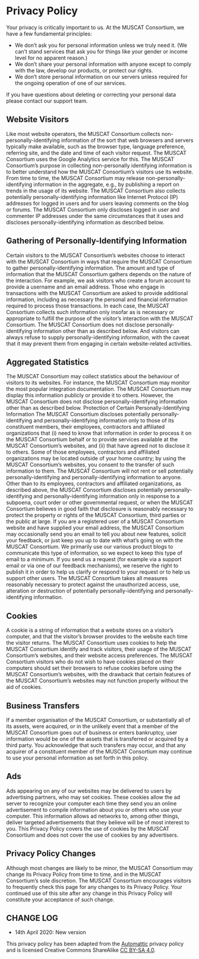 # Privacy Policy
Your privacy is critically important to us. At the MUSCAT Consortium, we have a few fundamental principles:
-   We don’t ask you for personal information unless we truly need it. (We can’t stand services that ask you for things like your gender or income level for no apparent reason.)
-   We don’t share your personal information with anyone except to comply with the law, develop our products, or protect our rights.
-   We don’t store personal information on our servers unless required for the ongoing operation of one of our services.

If you have questions about deleting or correcting your personal data please contact our support team.

## Website Visitors
Like most website operators, the MUSCAT Consortium collects non-personally-identifying information of the sort that web browsers and servers typically make available, such as the browser type, language preference, referring site, and the date and time of each visitor request. The MUSCAT Consortium uses the Google Analytics service for this. The MUSCAT Consortium’s purpose in collecting non-personally identifying information is to better understand how the MUSCAT Consortium’s visitors use its website. From time to time, the MUSCAT Consortium may release non-personally-identifying information in the aggregate, e.g., by publishing a report on trends in the usage of its website.
The MUSCAT Consortium also collects potentially personally-identifying information like Internet Protocol (IP) addresses for logged in users and for users leaving comments on the blog or forums. The MUSCAT Consortium only discloses logged in user and commenter IP addresses under the same circumstances that it uses and discloses personally-identifying information as described below.

## Gathering of Personally-Identifying Information
Certain visitors to the MUSCAT Consortium’s websites choose to interact with the MUSCAT Consortium in ways that require the MUSCAT Consortium to gather personally-identifying information. The amount and type of information that the MUSCAT Consortium gathers depends on the nature of the interaction. For example, we ask visitors who create a forum account to provide a username and an email address. Those who engage in transactions with the MUSCAT Consortium are asked to provide additional information, including as necessary the personal and financial information required to process those transactions. In each case, the MUSCAT Consortium collects such information only insofar as is necessary or appropriate to fulfill the purpose of the visitor’s interaction with the MUSCAT Consortium. The MUSCAT Consortium does not disclose personally-identifying information other than as described below. And visitors can always refuse to supply personally-identifying information, with the caveat that it may prevent them from engaging in certain website-related activities.

## Aggregated Statistics
The MUSCAT Consortium may collect statistics about the behaviour of visitors to its websites. For instance, the MUSCAT Consortium may monitor the most popular integration documentation. The MUSCAT Consortium may display this information publicly or provide it to others. However, the MUSCAT Consortium does not disclose personally-identifying information other than as described below.
Protection of Certain Personally-Identifying Information
The MUSCAT Consortium discloses potentially personally-identifying and personally-identifying information only to those of its constituent members, their employees, contractors and affiliated organizations that (i) need to know that information in order to process it on the MUSCAT Consortium behalf or to provide services available at the MUSCAT Consortium’s websites, and (ii) that have agreed not to disclose it to others. Some of those employees, contractors and affiliated organizations may be located outside of your home country; by using the MUSCAT Consortium’s websites, you consent to the transfer of such information to them. The MUSCAT Consortium will not rent or sell potentially personally-identifying and personally-identifying information to anyone. Other than to its employees, contractors and affiliated organizations, as described above, the MUSCAT Consortium discloses potentially personally-identifying and personally-identifying information only in response to a subpoena, court order or other governmental request, or when the MUSCAT Consortium believes in good faith that disclosure is reasonably necessary to protect the property or rights of the MUSCAT Consortium, third parties or the public at large. If you are a registered user of a MUSCAT Consortium website and have supplied your email address, the MUSCAT Consortium may occasionally send you an email to tell you about new features, solicit your feedback, or just keep you up to date with what’s going on with the MUSCAT Consortium. We primarily use our various product blogs to communicate this type of information, so we expect to keep this type of email to a minimum. If you send us a request (for example via a support email or via one of our feedback mechanisms), we reserve the right to publish it in order to help us clarify or respond to your request or to help us support other users. The MUSCAT Consortium takes all measures reasonably necessary to protect against the unauthorized access, use, alteration or destruction of potentially personally-identifying and personally-identifying information.

## Cookies
A cookie is a string of information that a website stores on a visitor’s computer, and that the visitor’s browser provides to the website each time the visitor returns. The MUSCAT Consortium uses cookies to help the MUSCAT Consortium identify and track visitors, their usage of the MUSCAT Consortium’s websites, and their website access preferences. The MUSCAT Consortium visitors who do not wish to have cookies placed on their computers should set their browsers to refuse cookies before using the MUSCAT Consortium’s websites, with the drawback that certain features of the MUSCAT Consortium’s websites may not function properly without the aid of cookies.

## Business Transfers
If a member organisation of the MUSCAT Consortium, or substantially all of its assets, were acquired, or in the unlikely event that a member of the MUSCAT Consortium goes out of business or enters bankruptcy, user information would be one of the assets that is transferred or acquired by a third party. You acknowledge that such transfers may occur, and that any acquirer of a constituent member of the MUSCAT Consortium may continue to use your personal information as set forth in this policy.

## Ads
Ads appearing on any of our websites may be delivered to users by advertising partners, who may set cookies. These cookies allow the ad server to recognize your computer each time they send you an online advertisement to compile information about you or others who use your computer. This information allows ad networks to, among other things, deliver targeted advertisements that they believe will be of most interest to you. This Privacy Policy covers the use of cookies by the MUSCAT Consortium and does not cover the use of cookies by any advertisers.

## Privacy Policy Changes
Although most changes are likely to be minor, the MUSCAT Consortium may change its Privacy Policy from time to time, and in the MUSCAT Consortium’s sole discretion. The MUSCAT Consortium encourages visitors to frequently check this page for any changes to its Privacy Policy. Your continued use of this site after any change in this Privacy Policy will constitute your acceptance of such change.

## CHANGE LOG
-   14th April 2020: New version

This privacy policy has been adapted from the [Automattic](https://automattic.com/privacy/) privacy policy and is licensed Creative Commons ShareAlike [CC BY-SA 4.0](https://creativecommons.org/licenses/by-sa/4.0/).
